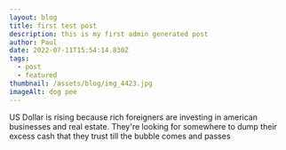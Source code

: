```yaml
---
layout: blog
title: first test post
description: this is my first admin generated post
author: Paul
date: 2022-07-11T15:54:14.830Z
tags:
  - post
  - featured
thumbnail: /assets/blog/img_4423.jpg
imageAlt: dog pee
---
```

US Dollar is rising because rich foreigners are investing in american businesses and real estate. They're looking for somewhere to dump their excess cash that they trust till the bubble comes and passes
